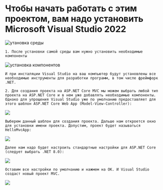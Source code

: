 # Чтобы начать работать с этим проектом, вам надо установить Microsoft Visual Studio 2022
![утановка среды](https://metanit.com/sharp/aspnet6/pics/1.7.png)
```
1. После установки самой среды вам нужно установить необходимые компоненты
```
![установка компонентов](https://metanit.com/sharp/aspnet6/pics/1.8.png)
```
И при инсталяции Visual Studio на ваш компьютер будут установлены все необходимые инструменты для разработки программ, в том числе фреймфорк .NET.
```
```
2. Для создания проекта на ASP.NET Core MVC мы можем выбрать любой тип проекта на ASP.NET Core и в нем уже добавлять необходимые компоненты. Однако для упрощения Visual Studio уже по умолчанию предоставляет для этого шаблон ASP.NET Core Web App (Model-View-Controller):
```
![]([https://metanit.com/sharp/aspnet6/pics/1.9.png](https://metanit.com/sharp/aspnetmvc/pics/1.1.png)https://metanit.com/sharp/aspnetmvc/pics/1.1.png)
```
Выберем данный шаблон для создания проекта. Дальше нам откроется окно для установки имени проекта. Допустим, проект будет называться HelloMvcApp:
```
![](https://metanit.com/sharp/aspnetmvc/pics/1.2.png)
```
Далее нам надо будет настроить стандартные настройки для ASP.NET Core (следует выбрать .NET 8.0):
```
![](https://metanit.com/sharp/aspnetmvc/pics/1.3.png)
```
Оставим все настройки по умолчанию и нажмем на ОК. И Visual Studio создаст новый проект MVC.
```
![](https://metanit.com/sharp/aspnetmvc/pics/1.4.png)
